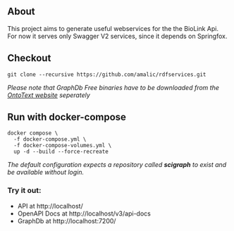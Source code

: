 ## About
This project aims to generate useful webservices for the the BioLink Api.
For now it serves only Swagger V2 services, since it depends on Springfox.
## Checkout
```
git clone --recursive https://github.com/amalic/rdfservices.git
```
*Please note that GraphDb Free binaries have to be downloaded from the [OntoText website](https://www.ontotext.com/products/graphdb/graphdb-free/) seperately*
## Run with docker-compose
```
docker compose \
  -f docker-compose.yml \
  -f docker-compose-volumes.yml \
  up -d --build --force-recreate
```
*The default configuration expects a repository called **scigraph** to exist and be available without login.*

### Try it out: 
- API at http://localhost/
- OpenAPI Docs at http://localhost/v3/api-docs
- GraphDb at http://localhost:7200/
